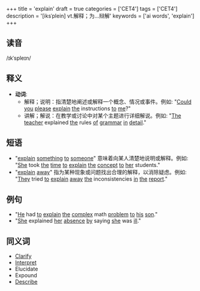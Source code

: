 +++
title = 'explain'
draft = true
categories = ['CET4']
tags = ['CET4']
description = '[iksˈplein] vt.解释；为…辩解'
keywords = ['ai words', 'explain']
+++

## 读音
/ɪkˈspleɪn/

## 释义
- **动词**:
  - 解释；说明：指清楚地阐述或解释一个概念、情况或事件。例如: "[Could](/post/could/) [you](/post/you/) [please](/post/please/) [explain](/post/explain/) [the](/post/the/) instructions [to](/post/to/) [me](/post/me/)?"
  - 讲解；解说：在教学或讨论中对某个主题进行详细解说。例如: "[The](/post/the/) [teacher](/post/teacher/) explained [the](/post/the/) rules [of](/post/of/) [grammar](/post/grammar/) [in](/post/in/) [detail](/post/detail/)."

## 短语
- "[explain](/post/explain/) [something](/post/something/) [to](/post/to/) [someone](/post/someone/)" 意味着向某人清楚地说明或解释。例如: "[She](/post/she/) took [the](/post/the/) [time](/post/time/) [to](/post/to/) [explain](/post/explain/) [the](/post/the/) [concept](/post/concept/) [to](/post/to/) [her](/post/her/) students."
- "[explain](/post/explain/) [away](/post/away/)" 指为某种现象或问题找出合理的解释，以消除疑虑。例如: "[They](/post/they/) tried [to](/post/to/) [explain](/post/explain/) [away](/post/away/) [the](/post/the/) inconsistencies [in](/post/in/) [the](/post/the/) [report](/post/report/)."

## 例句
- "[He](/post/he/) had [to](/post/to/) [explain](/post/explain/) [the](/post/the/) [complex](/post/complex/) math [problem](/post/problem/) [to](/post/to/) [his](/post/his/) [son](/post/son/)."
- "[She](/post/she/) explained [her](/post/her/) [absence](/post/absence/) [by](/post/by/) saying [she](/post/she/) was [ill](/post/ill/)."

## 同义词
- [Clarify](/post/clarify/)
- [Interpret](/post/interpret/)
- Elucidate
- Expound
- [Describe](/post/describe/)
